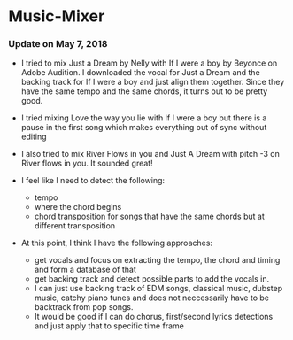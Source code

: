 # Music-Mixer

### Update on May 7, 2018

- I tried to mix Just a Dream by Nelly with If I were a boy by Beyonce on Adobe Audition. I downloaded the vocal for Just a Dream and the backing track for If I were a boy and just align them together. Since they have the same tempo and the same chords, it turns out to be pretty good. 
- I tried mixing Love the way you lie with If I were a boy but there is a pause in the first song which makes everything out of sync without editing
- I also tried to mix River Flows in you and Just A Dream with pitch -3 on River flows in you. It sounded great!
- I feel like I need to detect the following:
  + tempo
  + where the chord begins
  + chord transposition for songs that have the same chords but at different transposition
  
- At this point, I think I have the following approaches:
  + get vocals and focus on extracting the tempo, the chord and timing and form a database of that
  + get backing track and detect possible parts to add the vocals in.
  + I can just use backing track of EDM songs, classical music, dubstep music, catchy piano tunes and does not neccessarily have to be backtrack from pop songs.
  + It would be good if I can do chorus, first/second lyrics detections and just apply that to specific time frame
